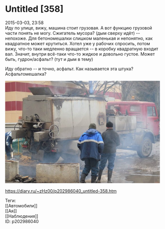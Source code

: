 Untitled [358]
===============

   
 2015-03-03, 23:58   
  Иду по улице, вижу, машина стоит грузовая. А вот функцию грузовой части понять не могу. Сжигатель мусора? (дым сверху идёт) -- непохоже. Для бетономешалки слишком маленькая и непонятно, как квадратное может крутиться. Хотел уже у рабочих спросить, потом вижу, что-то таки медленно вращается -- в коробку квадратную входит вал. Значит, внутри всё-таки что-то жидкое и довольно густое. Может быть, гудрон/асфальт? (тут и дым в тему)   
   
 Иду обратно -- и точно, асфальт. Как называется эта штука? Асфальтомешалка?   
   
   [![](pics/oqMs22al.jpg)](https://i.imgur.com/oqMs22a.jpg)     
    
 <https://diary.ru/~zHz00/p202986040_untitled-358.htm>   
   
 Теги:   
 [[Автомобили]]   
 [[Ая]]   
 [[Наблюдения]]   
 ID: p202986040